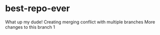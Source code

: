 # best-repo-ever

What up my dude!
Creating merging conflict with multiple branches
More changes to this branch 1
